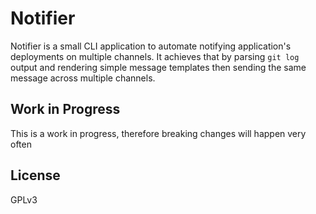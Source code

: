 # Notifier
Notifier is a small CLI application to automate notifying application's deployments
on multiple channels. It achieves that by parsing `git log` output and rendering
simple message templates then sending the same message across multiple channels.

## Work in Progress
This is a work in progress, therefore breaking changes will happen very often

## License
GPLv3
